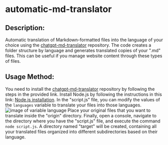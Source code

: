

# automatic-md-translator

## Description:
Automatic translation of Markdown-formatted files into the language of your choice using the [chatgpt-md-translator](https://github.com/smikitky/chatgpt-md-translator?tab=readme-ov-file) repository. The code creates a folder structure by language and generates translated copies of your ".md" files.
This can be useful if you manage website content through these types of files.

## Usage Method:
You need to install the [chatgpt-md-translator](https://github.com/smikitky/chatgpt-md-translator?tab=readme-ov-file) repository by following the steps in the provided link.
Install Node.js by following the instructions in this link: [Node.js installation](https://nodejs.org/en/learn/getting-started/how-to-install-nodejs).
In the "script.js" file, you can modify the values of the `languages` variable to translate your files into those languages.
![image of variable language](https://i.pinimg.com/originals/63/5a/53/635a53c4ec85c4b16a76d56b453fee8b.png)
Place your original files that you want to translate inside the "origin" directory.
Finally, open a console, navigate to the directory where you have the "script.js" file, and execute the command `node script.js`.
A directory named "target" will be created, containing all your translated files organized into different subdirectories based on their language.
